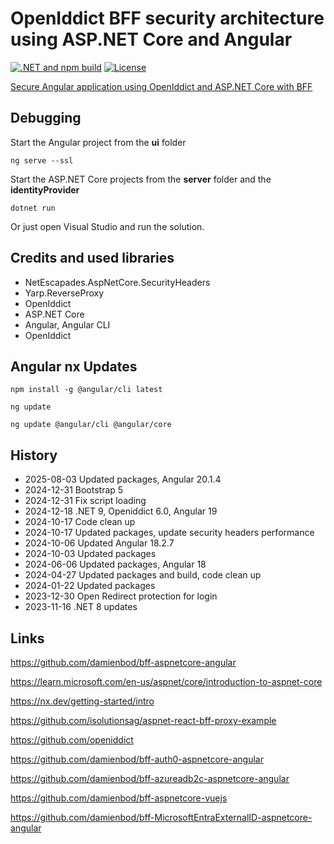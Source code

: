 # OpenIddict BFF security architecture using ASP.NET Core and Angular

 [![.NET and npm build](https://github.com/damienbod/bff-openiddict-aspnetcore-angular/actions/workflows/dotnet.yml/badge.svg)](https://github.com/damienbod/bff-openiddict-aspnetcore-angular/actions/workflows/dotnet.yml) [![License](https://img.shields.io/badge/license-Apache%20License%202.0-blue.svg)](https://github.com/damienbod/bff-openiddict-aspnetcore-angular/blob/main/bff/LICENSE)

[Secure Angular application using OpenIddict and ASP.NET Core with BFF](https://damienbod.com/2023/09/25/secure-angular-application-using-openiddict-and-asp-net-core-with-bff/)

## Debugging

Start the Angular project from the **ui** folder

```
ng serve --ssl
```

Start the ASP.NET Core projects from the **server** folder and the **identityProvider**

```
dotnet run
```

Or just open Visual Studio and run the solution.

## Credits and used libraries

- NetEscapades.AspNetCore.SecurityHeaders
- Yarp.ReverseProxy
- OpenIddict
- ASP.NET Core
- Angular, Angular CLI
- OpenIddict

## Angular nx Updates

```
npm install -g @angular/cli latest

ng update

ng update @angular/cli @angular/core
```

## History

- 2025-08-03 Updated packages, Angular 20.1.4
- 2024-12-31 Bootstrap 5
- 2024-12-31 Fix script loading
- 2024-12-18 .NET 9, Openiddict 6.0, Angular 19
- 2024-10-17 Code clean up
- 2024-10-17 Updated packages, update security headers performance
- 2024-10-06 Updated Angular 18.2.7
- 2024-10-03 Updated packages
- 2024-06-06 Updated packages, Angular 18
- 2024-04-27 Updated packages and build, code clean up
- 2024-01-22 Updated packages
- 2023-12-30 Open Redirect protection for login
- 2023-11-16 .NET 8 updates

## Links

https://github.com/damienbod/bff-aspnetcore-angular

https://learn.microsoft.com/en-us/aspnet/core/introduction-to-aspnet-core

https://nx.dev/getting-started/intro

https://github.com/isolutionsag/aspnet-react-bff-proxy-example

https://github.com/openiddict

https://github.com/damienbod/bff-auth0-aspnetcore-angular

https://github.com/damienbod/bff-azureadb2c-aspnetcore-angular

https://github.com/damienbod/bff-aspnetcore-vuejs

https://github.com/damienbod/bff-MicrosoftEntraExternalID-aspnetcore-angular
